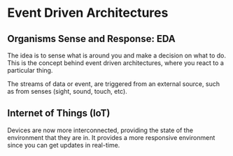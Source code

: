 # Event Driven Architectures

## Organisms Sense and Response: EDA

The idea is to sense what is around you and make a decision on what to do. This is the concept behind event driven architectures, where you react to a particular thing.

The streams of data or event, are triggered from an external source, such as from senses (sight, sound, touch, etc).

## Internet of Things (IoT)

Devices are now more interconnected, providing the state of the environment that they are in. It provides a more responsive environment since you can get updates in real-time.


